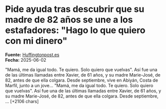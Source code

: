 # Pide ayuda tras descubrir que su madre de 82 años se une a los estafadores: "Hago lo que quiero con mi dinero"

**Fuente:** [Huffingtonpost.es](https://www.huffingtonpost.es/sociedad/pide-ayuda-descubrir-madre-82nos-une-estafadores-hago-quiero-mi-dinero.html)  
**Fecha:** 2025-06-02

<![CDATA[<p>"Mamá, me da igual todo. Te quiero. Solo quiero que vuelvas". Así fue una de las últimas llamadas entre Xavier, de 61 años, y su madre Marie-José, de 82, antes de que ella colgara. Desde septiembre, vive en Abiyán, Costa de Marfil, junto a un jove…

"Mamá, me da igual todo. Te quiero. Solo quiero que vuelvas". Así fue una de las últimas llamadas entre Xavier, de 61 años, y su madre Marie-José, de 82, antes de que ella colgara. Desde septiembre, … [+2106 chars]
